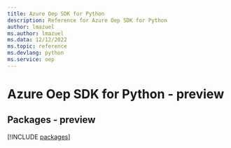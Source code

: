 ```yaml
---
title: Azure Oep SDK for Python
description: Reference for Azure Oep SDK for Python
author: lmazuel
ms.author: lmazuel
ms.data: 12/12/2022
ms.topic: reference
ms.devlang: python
ms.service: oep
---
```

# Azure Oep SDK for Python - preview
## Packages - preview
[!INCLUDE [packages](oep-index.md)]